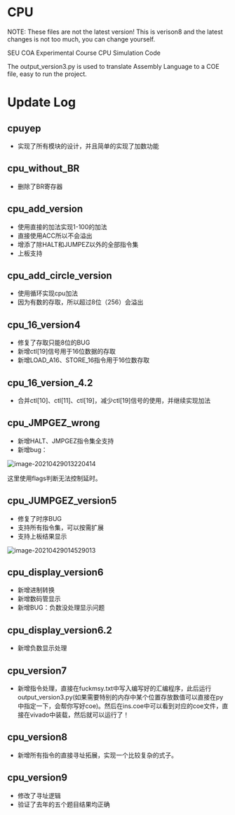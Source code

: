 # CPU
NOTE: These files are not the latest version! This is verison8 and the latest changes is not too much, you can change yourself.

SEU COA Experimental Course CPU Simulation Code

The output_version3.py is used to translate Assembly Language to a COE file, easy to run the project.
# Update Log

## cpuyep

- 实现了所有模块的设计，并且简单的实现了加数功能

## cpu_without_BR

- 删除了BR寄存器

## cpu_add_version

- 使用直接的加法实现1-100的加法
- 直接使用ACC所以不会溢出
- 增添了除HALT和JUMPEZ以外的全部指令集
- 上板支持

## cpu_add_circle_version

- 使用循环实现cpu加法
- 因为有数的存取，所以超过8位（256）会溢出

## cpu_16_version4

- 修复了存取只能8位的BUG
- 新增ctl[19]信号用于16位数据的存取
- 新增LOAD_A16、STORE_16指令用于16位数存取

## cpu_16_version_4.2

- 合并ctl[10]、ctl[11]、ctl[19]，减少ctl[19]信号的使用，并继续实现加法

## cpu_JMPGEZ_wrong

- 新增HALT、JMPGEZ指令集全支持
- 新增bug：

![image-20210429013220414](https://luochengyu.oss-cn-beijing.aliyuncs.com/img/image-20210429013220414.png)

这里使用flags判断无法控制延时。

## cpu_JUMPGEZ_version5

- 修复了时序BUG
- 支持所有指令集，可以按需扩展
- 支持上板结果显示

![image-20210429014529013](C:/Users/luochengyu/AppData/Roaming/Typora/typora-user-images/image-20210429014529013.png)

## cpu_display_version6

- 新增进制转换
- 新增数码管显示
- 新增BUG：负数没处理显示问题

## cpu_display_version6.2

- 新增负数显示处理

## cpu_version7

- 新增指令处理，直接在fuckmsy.txt中写入编写好的汇编程序，此后运行output_version3.py(如果需要特别的内存中某个位置存放数值可以直接在py中指定一下，会帮你写好coe)。然后在ins.coe中可以看到对应的coe文件，直接在vivado中装载，然后就可以运行了！

## cpu_version8

- 新增所有指令的直接寻址拓展，实现一个比较复杂的式子。

## cpu_version9

- 修改了寻址逻辑
- 验证了去年的五个题目结果均正确
